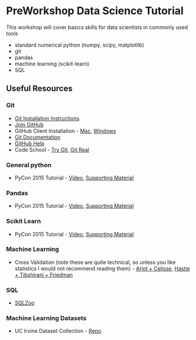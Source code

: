 # PreWorkshop Data Science Tutorial

This workshop will cover basics skills for data scientists in commonly used tools
 - standard numerical python (numpy, scipy, matplotlib)
 - git
 - pandas
 - machine learning (scikit-learn)
 - SQL


## Useful Resources

### Git ###
- [Git Installation Instructions](http://git-scm.com/book/en/v2/Getting-Started-Installing-Git)
- [Join GitHub](https://github.com/join)
- GitHub Client Installation - [Mac](https://mac.github.com/), [Windows](https://windows.github.com/)
- [Git Documentation](http://git-scm.com/doc)
- [GitHub Help](https://help.github.com/)
- Code School - [Try Git](https://try.github.io), [Git Real](http://gitreal.codeschool.com/)

### General python
- PyCon 2015 Tutorial - [Video](https://www.youtube.com/watch?v=L4Hbv4ugUWk), [Supporting Material](https://github.com/sarguido/hands-on-analysis-python)

### Pandas
 - PyCon 2015 Tutorial - [Video](http://pyvideo.org/video/3395/pandas-from-the-ground-up), [Supporting Material](https://github.com/brandon-rhodes/pycon-pandas-tutorial)

### Scikit Learn
 - PyCon 2015 Tutorial - [Video](http://pyvideo.org/video/3429/machine-learning-with-scikit-learn-i), [Supporting Material](https://github.com/jakevdp/sklearn_pycon2015)

### Machine Learning
 - Cross Validation (note these are quite technical, so unless you like statistics I would not recommend reading them) - [Arlot + Celisse](http://projecteuclid.org/download/pdfview_1/euclid.ssu/1268143839), [Hastie + Tibshirani + Friedman](http://statweb.stanford.edu/~tibs/ElemStatLearn/)

### SQL
 - [SQLZoo](http://sqlzoo.net/)

### Machine Learning Datasets
 - UC Irvine Dataset Collection - [Repo](https://archive.ics.uci.edu/ml/datasets.html)
